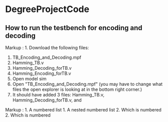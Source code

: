 # DegreeProjectCode

## How to run the testbench for encoding and decoding
Markup : 1. Download the following files: 
  1. TB_Encoding_and_Decoding.mpf
  2. Hamming_TB.v
  3. Hamming_Decoding_forTB.v
  4. Hamming_Encoding_forTB.v
2. Open model sim
3. Open "TB_Encoding_and_Decoding.mpf" (you may have to change what files the open explorer is looking at in the bottom right corner.)
4. It should have added 3 files: Hamming_TB.v, Hamming_Decoding_forTB.v, and 

 Markup : 1. A numbered list
              1. A nested numbered list
              2. Which is numbered
          2. Which is numbered
